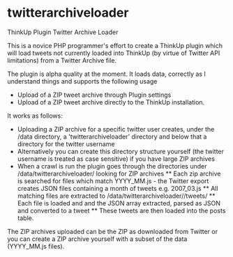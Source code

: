 twitterarchiveloader
====================

ThinkUp Plugin Twitter Archive Loader

This is a novice PHP programmer's effort to create a ThinkUp plugin which will load tweets not currently loaded into ThinkUp (by virtue of Twitter API limitations) from a Twitter Archive file.

The plugin is alpha quality at the moment. It loads data, correctly as I understand things and supports the following usage
* Upload of a ZIP tweet archive through Plugin settings
* Upload of a ZIP tweet archive directly to the ThinkUp installation.

It works as follows:
* Uploading a ZIP archive for a specific twitter user  creates, under the <ThinkUp dir>/data directory, a 'twitterarchiveloader' directory and below that a directory for the twitter username
* Alternatively you can create this directory structure yourself (the twitter username is treated as case sensitive) if you have large ZIP archives
* When a crawl is run the plugin goes through the directories under <ThinkUp dir>/data/twitterarchiveloader/ looking for ZIP archives
** Each zip archive is searched for files which match YYYY_MM.js - the Twitter export creates JSON files containing a month of tweets e.g. 2007_03.js
** All matching files are extracted to <ThinkUp dir>/data/twitterarchiveloader/<twitter username>/tweets/
** Each file is loaded and and the JSON array extracted, parsed as JSON and converted to a tweet
** These tweets are then loaded into the posts table.

The ZIP archives uploaded can be the ZIP as downloaded from Twitter or you can create a ZIP archive yourself with a subset of the data (YYYY_MM.js files). 